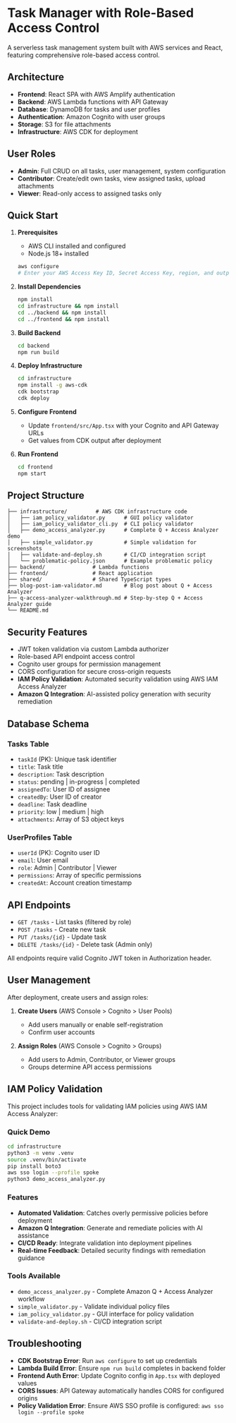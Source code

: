 # Task Manager with Role-Based Access Control

A serverless task management system built with AWS services and React, featuring comprehensive role-based access control.

## Architecture

- **Frontend**: React SPA with AWS Amplify authentication
- **Backend**: AWS Lambda functions with API Gateway
- **Database**: DynamoDB for tasks and user profiles
- **Authentication**: Amazon Cognito with user groups
- **Storage**: S3 for file attachments
- **Infrastructure**: AWS CDK for deployment

## User Roles

- **Admin**: Full CRUD on all tasks, user management, system configuration
- **Contributor**: Create/edit own tasks, view assigned tasks, upload attachments
- **Viewer**: Read-only access to assigned tasks only

## Quick Start

1. **Prerequisites**
   - AWS CLI installed and configured
   - Node.js 18+ installed
   ```bash
   aws configure
   # Enter your AWS Access Key ID, Secret Access Key, region, and output format
   ```

2. **Install Dependencies**
   ```bash
   npm install
   cd infrastructure && npm install
   cd ../backend && npm install
   cd ../frontend && npm install
   ```

3. **Build Backend**
   ```bash
   cd backend
   npm run build
   ```

4. **Deploy Infrastructure**
   ```bash
   cd infrastructure
   npm install -g aws-cdk
   cdk bootstrap
   cdk deploy
   ```

5. **Configure Frontend**
   - Update `frontend/src/App.tsx` with your Cognito and API Gateway URLs
   - Get values from CDK output after deployment

6. **Run Frontend**
   ```bash
   cd frontend
   npm start
   ```

## Project Structure

```
├── infrastructure/         # AWS CDK infrastructure code
│   ├── iam_policy_validator.py      # GUI policy validator
│   ├── iam_policy_validator_cli.py  # CLI policy validator
│   ├── demo_access_analyzer.py      # Complete Q + Access Analyzer demo
│   ├── simple_validator.py          # Simple validation for screenshots
│   ├── validate-and-deploy.sh       # CI/CD integration script
│   └── problematic-policy.json      # Example problematic policy
├── backend/               # Lambda functions
├── frontend/              # React application
├── shared/                # Shared TypeScript types
├── blog-post-iam-validator.md       # Blog post about Q + Access Analyzer
├── q-access-analyzer-walkthrough.md # Step-by-step Q + Access Analyzer guide
└── README.md
```

## Security Features

- JWT token validation via custom Lambda authorizer
- Role-based API endpoint access control
- Cognito user groups for permission management
- CORS configuration for secure cross-origin requests
- **IAM Policy Validation**: Automated security validation using AWS IAM Access Analyzer
- **Amazon Q Integration**: AI-assisted policy generation with security remediation

## Database Schema

### Tasks Table
- `taskId` (PK): Unique task identifier
- `title`: Task title
- `description`: Task description
- `status`: pending | in-progress | completed
- `assignedTo`: User ID of assignee
- `createdBy`: User ID of creator
- `deadline`: Task deadline
- `priority`: low | medium | high
- `attachments`: Array of S3 object keys

### UserProfiles Table
- `userId` (PK): Cognito user ID
- `email`: User email
- `role`: Admin | Contributor | Viewer
- `permissions`: Array of specific permissions
- `createdAt`: Account creation timestamp

## API Endpoints

- `GET /tasks` - List tasks (filtered by role)
- `POST /tasks` - Create new task
- `PUT /tasks/{id}` - Update task
- `DELETE /tasks/{id}` - Delete task (Admin only)

All endpoints require valid Cognito JWT token in Authorization header.

## User Management

After deployment, create users and assign roles:

1. **Create Users** (AWS Console > Cognito > User Pools)
   - Add users manually or enable self-registration
   - Confirm user accounts

2. **Assign Roles** (AWS Console > Cognito > Groups)
   - Add users to Admin, Contributor, or Viewer groups
   - Groups determine API access permissions

## IAM Policy Validation

This project includes tools for validating IAM policies using AWS IAM Access Analyzer:

### Quick Demo
```bash
cd infrastructure
python3 -m venv .venv
source .venv/bin/activate
pip install boto3
aws sso login --profile spoke
python3 demo_access_analyzer.py
```

### Features
- **Automated Validation**: Catches overly permissive policies before deployment
- **Amazon Q Integration**: Generate and remediate policies with AI assistance
- **CI/CD Ready**: Integrate validation into deployment pipelines
- **Real-time Feedback**: Detailed security findings with remediation guidance

### Tools Available
- `demo_access_analyzer.py` - Complete Amazon Q + Access Analyzer workflow
- `simple_validator.py` - Validate individual policy files
- `iam_policy_validator.py` - GUI interface for policy validation
- `validate-and-deploy.sh` - CI/CD integration script

## Troubleshooting

- **CDK Bootstrap Error**: Run `aws configure` to set up credentials
- **Lambda Build Error**: Ensure `npm run build` completes in backend folder
- **Frontend Auth Error**: Update Cognito config in `App.tsx` with deployed values
- **CORS Issues**: API Gateway automatically handles CORS for configured origins
- **Policy Validation Error**: Ensure AWS SSO profile is configured: `aws sso login --profile spoke`